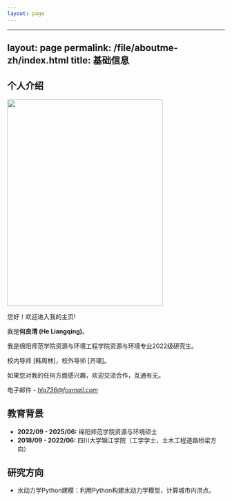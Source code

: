 ```yaml
---
layout: page
---
```


---

layout: page
permalink: /file/aboutme-zh/index.html
title: 基础信息
---

## 个人介绍

<img src="https://hlqstar.github.io/heliangqing22.jpg" class="floatpic" width="360" height="480">

<br>

您好！欢迎进入我的主页!

我是**何良清 (He Liangqing)**。

我是绵阳师范学院资源与环境工程学院资源与环境专业2022级研究生。

校内导师 [韩周林]，校外导师 [齐珺]。

如果您对我的任何方面感兴趣，欢迎交流合作，互通有无。

电子邮件 - *<hlq736@foxmail.com>*

## 教育背景

- **2022/09 - 2025/06:** 绵阳师范学院资源与环境硕士
- **2018/09 - 2022/06:** 四川大学锦江学院（工学学士，土木工程道路桥梁方向）

## 研究方向

- 水动力学Python建模：利用Python构建水动力学模型，计算城市内涝点。
